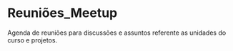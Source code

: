 # Reuniões_Meetup
Agenda de reuniões para discussões e assuntos referente as unidades do curso e projetos.
